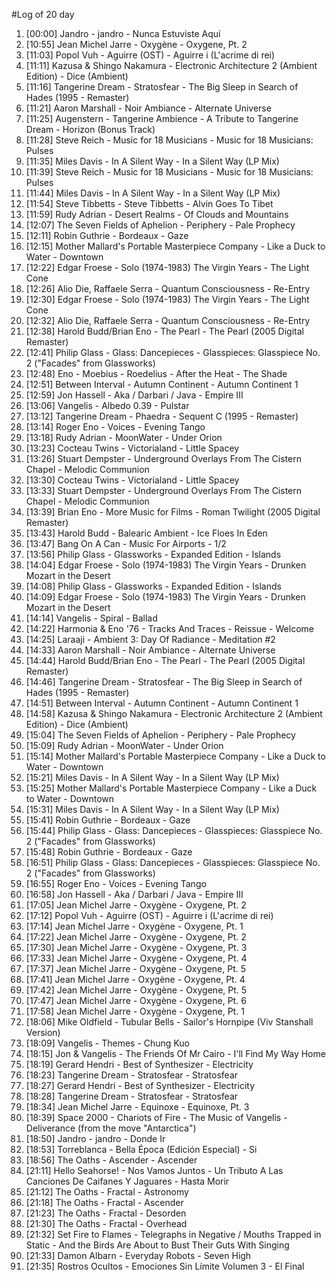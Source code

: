 #Log of 20 day

1. [00:00] Jandro - jandro - Nunca Estuviste Aquí
1. [10:55] Jean Michel Jarre - Oxygène - Oxygene, Pt. 2
1. [11:03] Popol Vuh - Aguirre (OST) - Aguirre i (L'acrime di rei)
1. [11:11] Kazusa & Shingo Nakamura - Electronic Architecture 2 (Ambient Edition) - Dice (Ambient)
1. [11:16] Tangerine Dream - Stratosfear - The Big Sleep in Search of Hades (1995 - Remaster)
1. [11:21] Aaron Marshall - Noir Ambiance - Alternate Universe
1. [11:25] Augenstern - Tangerine Ambience - A Tribute to Tangerine Dream - Horizon (Bonus Track)
1. [11:28] Steve Reich - Music for 18 Musicians - Music for 18 Musicians: Pulses
1. [11:35] Miles Davis - In A Silent Way - In a Silent Way (LP Mix)
1. [11:39] Steve Reich - Music for 18 Musicians - Music for 18 Musicians: Pulses
1. [11:44] Miles Davis - In A Silent Way - In a Silent Way (LP Mix)
1. [11:54] Steve Tibbetts - Steve Tibbetts - Alvin Goes To Tibet
1. [11:59] Rudy Adrian - Desert Realms - Of Clouds and Mountains
1. [12:07] The Seven Fields of Aphelion - Periphery - Pale Prophecy
1. [12:11] Robin Guthrie - Bordeaux - Gaze
1. [12:15] Mother Mallard's Portable Masterpiece Company - Like a Duck to Water - Downtown
1. [12:22] Edgar Froese - Solo (1974-1983) The Virgin Years - The Light Cone
1. [12:26] Alio Die, Raffaele Serra - Quantum Consciousness - Re-Entry
1. [12:30] Edgar Froese - Solo (1974-1983) The Virgin Years - The Light Cone
1. [12:32] Alio Die, Raffaele Serra - Quantum Consciousness - Re-Entry
1. [12:38] Harold Budd/Brian Eno - The Pearl - The Pearl (2005 Digital Remaster)
1. [12:41] Philip Glass - Glass: Dancepieces - Glasspieces: Glasspiece No. 2 ("Facades" from Glassworks)
1. [12:48] Eno - Moebius - Roedelius - After the Heat - The Shade
1. [12:51] Between Interval - Autumn Continent - Autumn Continent 1
1. [12:59] Jon Hassell - Aka / Darbari / Java - Empire III
1. [13:06] Vangelis - Albedo 0.39 - Pulstar
1. [13:12] Tangerine Dream - Phaedra - Sequent C (1995 - Remaster)
1. [13:14] Roger Eno - Voices - Evening Tango
1. [13:18] Rudy Adrian - MoonWater - Under Orion
1. [13:23] Cocteau Twins - Victorialand - Little Spacey
1. [13:26] Stuart Dempster - Underground Overlays From The Cistern Chapel - Melodic Communion
1. [13:30] Cocteau Twins - Victorialand - Little Spacey
1. [13:33] Stuart Dempster - Underground Overlays From The Cistern Chapel - Melodic Communion
1. [13:39] Brian Eno - More Music for Films - Roman Twilight (2005 Digital Remaster)
1. [13:43] Harold Budd - Balearic Ambient - Ice Floes In Eden
1. [13:47] Bang On A Can - Music For Airports - 1/2
1. [13:56] Philip Glass - Glassworks - Expanded Edition - Islands
1. [14:04] Edgar Froese - Solo (1974-1983) The Virgin Years - Drunken Mozart in the Desert
1. [14:08] Philip Glass - Glassworks - Expanded Edition - Islands
1. [14:09] Edgar Froese - Solo (1974-1983) The Virgin Years - Drunken Mozart in the Desert
1. [14:14] Vangelis - Spiral - Ballad
1. [14:22] Harmonia & Eno '76 - Tracks And Traces - Reissue - Welcome
1. [14:25] Laraaji - Ambient 3: Day Of Radiance - Meditation #2
1. [14:33] Aaron Marshall - Noir Ambiance - Alternate Universe
1. [14:44] Harold Budd/Brian Eno - The Pearl - The Pearl (2005 Digital Remaster)
1. [14:46] Tangerine Dream - Stratosfear - The Big Sleep in Search of Hades (1995 - Remaster)
1. [14:51] Between Interval - Autumn Continent - Autumn Continent 1
1. [14:58] Kazusa & Shingo Nakamura - Electronic Architecture 2 (Ambient Edition) - Dice (Ambient)
1. [15:04] The Seven Fields of Aphelion - Periphery - Pale Prophecy
1. [15:09] Rudy Adrian - MoonWater - Under Orion
1. [15:14] Mother Mallard's Portable Masterpiece Company - Like a Duck to Water - Downtown
1. [15:21] Miles Davis - In A Silent Way - In a Silent Way (LP Mix)
1. [15:25] Mother Mallard's Portable Masterpiece Company - Like a Duck to Water - Downtown
1. [15:31] Miles Davis - In A Silent Way - In a Silent Way (LP Mix)
1. [15:41] Robin Guthrie - Bordeaux - Gaze
1. [15:44] Philip Glass - Glass: Dancepieces - Glasspieces: Glasspiece No. 2 ("Facades" from Glassworks)
1. [15:48] Robin Guthrie - Bordeaux - Gaze
1. [16:51] Philip Glass - Glass: Dancepieces - Glasspieces: Glasspiece No. 2 ("Facades" from Glassworks)
1. [16:55] Roger Eno - Voices - Evening Tango
1. [16:58] Jon Hassell - Aka / Darbari / Java - Empire III
1. [17:05] Jean Michel Jarre - Oxygène - Oxygene, Pt. 2
1. [17:12] Popol Vuh - Aguirre (OST) - Aguirre i (L'acrime di rei)
1. [17:14] Jean Michel Jarre - Oxygène - Oxygene, Pt. 1
1. [17:22] Jean Michel Jarre - Oxygène - Oxygene, Pt. 2
1. [17:30] Jean Michel Jarre - Oxygène - Oxygene, Pt. 3
1. [17:33] Jean Michel Jarre - Oxygène - Oxygene, Pt. 4
1. [17:37] Jean Michel Jarre - Oxygène - Oxygene, Pt. 5
1. [17:41] Jean Michel Jarre - Oxygène - Oxygene, Pt. 4
1. [17:42] Jean Michel Jarre - Oxygène - Oxygene, Pt. 5
1. [17:47] Jean Michel Jarre - Oxygène - Oxygene, Pt. 6
1. [17:58] Jean Michel Jarre - Oxygène - Oxygene, Pt. 1
1. [18:06] Mike Oldfield - Tubular Bells - Sailor's Hornpipe (Viv Stanshall Version)
1. [18:09] Vangelis - Themes - Chung Kuo
1. [18:15] Jon & Vangelis - The Friends Of Mr Cairo - I'll Find My Way Home
1. [18:19] Gerard Hendri - Best of Synthesizer - Electricity
1. [18:23] Tangerine Dream - Stratosfear - Stratosfear
1. [18:27] Gerard Hendri - Best of Synthesizer - Electricity
1. [18:28] Tangerine Dream - Stratosfear - Stratosfear
1. [18:34] Jean Michel Jarre - Equinoxe - Equinoxe, Pt. 3
1. [18:39] Space 2000 - Chariots of Fire - The Music of Vangelis - Deliverance (from the move "Antarctica")
1. [18:50] Jandro - jandro - Donde Ir
1. [18:53] Torreblanca - Bella Época (Edición Especial) - Si
1. [18:56] The Oaths - Ascender - Ascender
1. [21:11] Hello Seahorse! - Nos Vamos Juntos - Un Tributo A Las Canciones De Caifanes Y Jaguares - Hasta Morir
1. [21:12] The Oaths - Fractal - Astronomy
1. [21:18] The Oaths - Fractal - Ascender
1. [21:23] The Oaths - Fractal - Desorden
1. [21:30] The Oaths - Fractal - Overhead
1. [21:32] Set Fire to Flames - Telegraphs in Negative / Mouths Trapped in Static - And the Birds Are About to Bust Their Guts With Singing
1. [21:33] Damon Albarn - Everyday Robots - Seven High
1. [21:35] Rostros Ocultos - Emociones Sin Límite Volumen 3 - El Final
